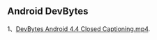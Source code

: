 ## Android DevBytes 

1、[DevBytes Android 4.4 Closed Captioning.mp4](http://pan.baidu.com/s/1i389gRN).